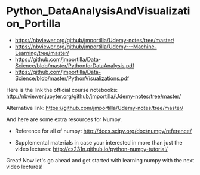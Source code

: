 # Python_DataAnalysisAndVisualization_Portilla

- https://nbviewer.org/github/jmportilla/Udemy-notes/tree/master/
- https://nbviewer.org/github/jmportilla/Udemy---Machine-Learning/tree/master/
- https://github.com/jmportilla/Data-Science/blob/master/PythonforDataAnalysis.pdf
- https://github.com/jmportilla/Data-Science/blob/master/PythonVisualizations.pdf



Here is the link the official course notebooks:  http://nbviewer.jupyter.org/github/jmportilla/Udemy-notes/tree/master/

Alternative link:  https://github.com/jmportilla/Udemy-notes/tree/master/

And here are some extra resources for Numpy.

- Reference for all of numpy: http://docs.scipy.org/doc/numpy/reference/

- Supplemental materials in case your interested in more than just the video lectures:  http://cs231n.github.io/python-numpy-tutorial/

Great! Now let's go ahead and get started with learning numpy with the next video lectures!
